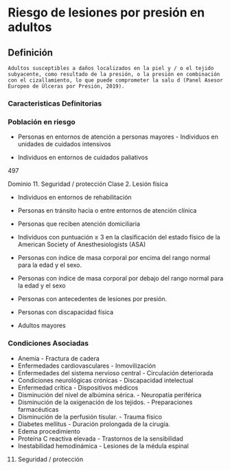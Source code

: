 # Riesgo de lesiones por presión en adultos
## Definición
	Adultos susceptibles a daños localizados en la piel y / o el tejido subyacente, como resultado de la presión, o la presión en combinación con el cizallamiento, lo que puede comprometer la salu d (Panel Asesor Europeo de Úlceras por Presión, 2019).

### Caracteristicas Definitorias


### Población en riesgo
- Personas en entornos de atención 
a personas mayores   - Individuos en unidades de cuidados 
intensivos  
 
 
 
 
 
  
- Individuos en entornos de 
cuidados paliativos  
 
 
497 
 
 
Dominio 11. Seguridad / protección  Clase 2. Lesión física  
 
 
 
- Individuos en entornos de 
rehabilitación   
- Personas en tránsito hacia o entre 
entornos de atención clínica   
- Personas que reciben atención 
domiciliaria   
- Individuos con puntuación ≥ 3 en la 
clasificación del estado físico de la 
American Society of 
Anesthesiologists (ASA)   
 
 
 
- Personas con índice de masa 
corporal por encima del rango 
normal para la edad y el sexo.   
- Personas con índice de masa 
corporal por debajo del rango 
normal para la edad y el sexo   
- Personas con antecedentes de 
lesiones por presión.   
- Personas con discapacidad física   
- Adultos mayores

### Condiciones Asociadas
- Anemia  - Fractura de cadera  
- Enfermedades cardiovasculares  - Inmovilización  
- Enfermedades del sistema nervioso 
central  - Circulación deteriorada  
- Condiciones neurológicas 
crónicas  - Discapacidad intelectual  
- Enfermedad crítica  - Dispositivos médicos  
- Disminución del nivel de albúmina 
sérica.  - Neuropatía periférica  
- Disminución de la oxigenación de 
los tejidos.  - Preparaciones 
farmacéuticas  
- Disminución de la perfusión 
tisular.  - Trauma físico  
- Diabetes mellitus  - Duración prolongada de la 
cirugía.  
- Edema   procedimiento  
- Proteína C reactiva elevada  - Trastornos de la sensibilidad  
- Inestabilidad hemodinámica  - Lesiones de la médula 
espinal   
 
 
 
 
 
 
 
 
 11. Seguridad / protección

